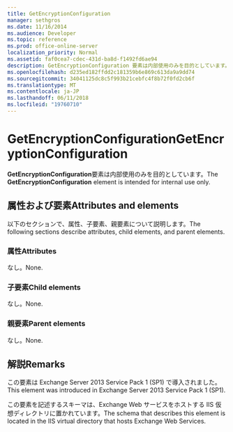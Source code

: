 ```yaml
---
title: GetEncryptionConfiguration
manager: sethgros
ms.date: 11/16/2014
ms.audience: Developer
ms.topic: reference
ms.prod: office-online-server
localization_priority: Normal
ms.assetid: faf0cea7-cdec-431d-ba8d-f1492fd6ae94
description: GetEncryptionConfiguration 要素は内部使用のみを目的としています。
ms.openlocfilehash: d235ed182ffdd2c181359b6e869c613da9a9dd74
ms.sourcegitcommit: 34041125dc8c5f993b21cebfc4f8b72f0fd2cb6f
ms.translationtype: MT
ms.contentlocale: ja-JP
ms.lasthandoff: 06/11/2018
ms.locfileid: "19760710"
---
```

# <a name="getencryptionconfiguration"></a><span data-ttu-id="05fc5-103">GetEncryptionConfiguration</span><span class="sxs-lookup"><span data-stu-id="05fc5-103">GetEncryptionConfiguration</span></span>

<span data-ttu-id="05fc5-104">**GetEncryptionConfiguration**要素は内部使用のみを目的としています。</span><span class="sxs-lookup"><span data-stu-id="05fc5-104">The **GetEncryptionConfiguration** element is intended for internal use only.</span></span> 

## <a name="attributes-and-elements"></a><span data-ttu-id="05fc5-105">属性および要素</span><span class="sxs-lookup"><span data-stu-id="05fc5-105">Attributes and elements</span></span>

<span data-ttu-id="05fc5-106">以下のセクションで、属性、子要素、親要素について説明します。</span><span class="sxs-lookup"><span data-stu-id="05fc5-106">The following sections describe attributes, child elements, and parent elements.</span></span>
  
### <a name="attributes"></a><span data-ttu-id="05fc5-107">属性</span><span class="sxs-lookup"><span data-stu-id="05fc5-107">Attributes</span></span>

<span data-ttu-id="05fc5-108">なし。</span><span class="sxs-lookup"><span data-stu-id="05fc5-108">None.</span></span>
  
### <a name="child-elements"></a><span data-ttu-id="05fc5-109">子要素</span><span class="sxs-lookup"><span data-stu-id="05fc5-109">Child elements</span></span>

<span data-ttu-id="05fc5-110">なし。</span><span class="sxs-lookup"><span data-stu-id="05fc5-110">None.</span></span>
  
### <a name="parent-elements"></a><span data-ttu-id="05fc5-111">親要素</span><span class="sxs-lookup"><span data-stu-id="05fc5-111">Parent elements</span></span>

<span data-ttu-id="05fc5-112">なし。</span><span class="sxs-lookup"><span data-stu-id="05fc5-112">None.</span></span>
  
## <a name="remarks"></a><span data-ttu-id="05fc5-113">解説</span><span class="sxs-lookup"><span data-stu-id="05fc5-113">Remarks</span></span>

<span data-ttu-id="05fc5-114">この要素は Exchange Server 2013 Service Pack 1 (SP1) で導入されました。</span><span class="sxs-lookup"><span data-stu-id="05fc5-114">This element was introduced in Exchange Server 2013 Service Pack 1 (SP1).</span></span>
  
<span data-ttu-id="05fc5-115">この要素を記述するスキーマは、Exchange Web サービスをホストする IIS 仮想ディレクトリに置かれています。</span><span class="sxs-lookup"><span data-stu-id="05fc5-115">The schema that describes this element is located in the IIS virtual directory that hosts Exchange Web Services.</span></span>
  

